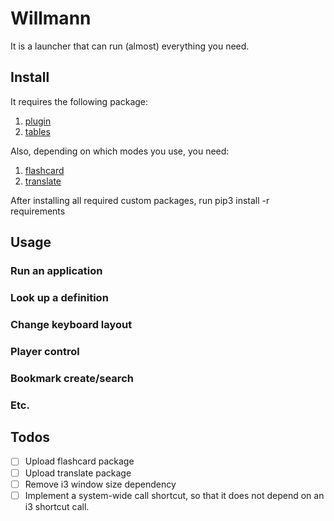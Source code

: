 # Willmann

It is a launcher that can run (almost) everything you need.

## Install

It requires the following package: 

1. [plugin](https://github.com/aotabekov91/plugin)
2. [tables](https://github.com/aotabekov91/tables)

Also, depending on which modes you use, you need:

1. [flashcard]()
2. [translate]()

After installing all required custom packages, run pip3 install -r requirements

## Usage

### Run an application

### Look up a definition 

### Change keyboard layout

### Player control

### Bookmark create/search

### Etc.

## Todos

* [ ] Upload flashcard package
* [ ] Upload translate package
* [ ] Remove i3 window size dependency
* [ ] Implement a system-wide call shortcut, so that it does not depend on an i3 shortcut call.
